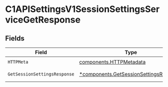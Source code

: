 # C1APISettingsV1SessionSettingsServiceGetResponse


## Fields

| Field                                                                                           | Type                                                                                            | Required                                                                                        | Description                                                                                     |
| ----------------------------------------------------------------------------------------------- | ----------------------------------------------------------------------------------------------- | ----------------------------------------------------------------------------------------------- | ----------------------------------------------------------------------------------------------- |
| `HTTPMeta`                                                                                      | [components.HTTPMetadata](../../models/components/httpmetadata.md)                              | :heavy_check_mark:                                                                              | N/A                                                                                             |
| `GetSessionSettingsResponse`                                                                    | [*components.GetSessionSettingsResponse](../../models/components/getsessionsettingsresponse.md) | :heavy_minus_sign:                                                                              | Successful response                                                                             |